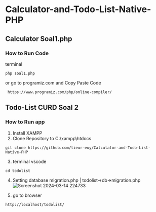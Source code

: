 # Calculator-and-Todo-List-Native-PHP
###
## Calculator Soal1.php
### How to Run Code
terminal
```
php soal1.php
```
or
go to programiz.com and Copy Paste Code

```
 https://www.programiz.com/php/online-compiler/
```
## Todo-List CURD Soal 2
### How to Run app
1. Install XAMPP
2. Clone Repository to C:\xampp\htdocs
```
git clone https://github.com/lieur-euy/Calculator-and-Todo-List-Native-PHP
```
3. terminal vscode
```
cd todolist 
```
4. Setting database migration.php | todolist->db->migration.php
![Screenshot 2024-03-14 224733](https://github.com/lieur-euy/Calculator-and-Todo-List-Native-PHP/assets/57533243/f02e2f90-fd35-47e8-b983-da371f5fb8d7)


6. go to browser
```
http://localhost/todolist/
```

